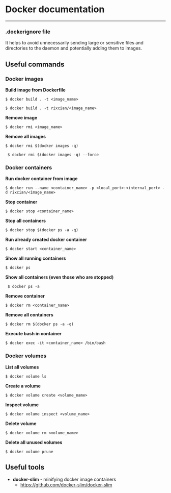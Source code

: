 # Docker documentation

***

### .dockerignore file

It helps to avoid unnecessarily sending large or sensitive files and directories to the daemon and potentially adding them to images.



## Useful commands

### Docker images

**Build image from Dockerfile**

`$ docker build . -t <image_name>`

`$ docker build . -t rixcian/<image_name>`

**Remove image**

`$ docker rmi <image_name>`

**Remove all images**

`$ docker rmi $(docker images -q)`

` $ docker rmi $(docker images -q) --force`



### Docker containers

**Run docker container from image**

`$ docker run --name <container_name> -p <local_port>:<internal_port> -d rixcian/<image_name>`

**Stop container**

`$ docker stop <container_name>`

**Stop all containers**

`$ docker stop $(docker ps -a -q)`

**Run already created docker container**

`$ docker start <container_name> `

**Show all running containers**

`$ docker ps`

**Show all containers (even those who are stopped)**

` $ docker ps -a` 

**Remove container**

`$ docker rm <container_name>`

**Remove all containers**

`$ docker rm $(docker ps -a -q)`

**Execute bash in container**

`$ docker exec -it <container_name> /bin/bash`



### Docker volumes

**List all volumes**

`$ docker volume ls`

**Create a volume**

`$ docker volume create <volume_name>`

**Inspect volume**

`$ docker volume inspect <volume_name>`

**Delete volume**

`$ docker volume rm <volume_name> `

**Delete all unused volumes**

`$ docker volume prune`





## Useful tools

- **docker-slim** - minifying docker image containers
  - https://github.com/docker-slim/docker-slim